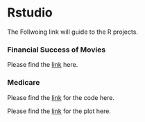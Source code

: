 # Rstudio  

The Follwoing link will guide to the R projects.

### Financial Success of Movies  

Please find the [link](https://github.com/vnikesh/Financial-Success-of-Movies/blob/master/README.md) here.  


### Medicare  

Please find the [link](https://github.com/vnikesh/8086-002---Project/blob/master/Deliverable/R-Script/R-Script.md) for the code here.  

Please find the [link](https://github.com/vnikesh/8086-002---Project/blob/master/Deliverable/RPlots/Readme.md) for the plot here.  

